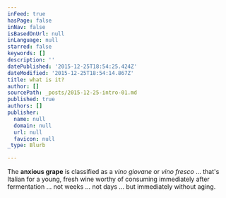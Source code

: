 ```yaml
---
inFeed: true
hasPage: false
inNav: false
isBasedOnUrl: null
inLanguage: null
starred: false
keywords: []
description: ''
datePublished: '2015-12-25T18:54:25.424Z'
dateModified: '2015-12-25T18:54:14.867Z'
title: what is it?
author: []
sourcePath: _posts/2015-12-25-intro-01.md
published: true
authors: []
publisher:
  name: null
  domain: null
  url: null
  favicon: null
_type: Blurb

---
```

The **anxious grape** is classified as a _vino giovane_ or _vino fresco_ ... that's Italian for a young, fresh wine worthy of consuming immediately after fermentation ... not weeks ... not days ... but immediately without aging.